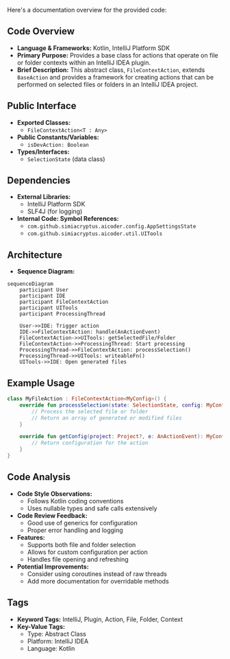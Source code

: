 Here's a documentation overview for the provided code:

## Code Overview
- **Language & Frameworks:** Kotlin, IntelliJ Platform SDK
- **Primary Purpose:** Provides a base class for actions that operate on file or folder contexts within an IntelliJ IDEA plugin.
- **Brief Description:** This abstract class, `FileContextAction`, extends `BaseAction` and provides a framework for creating actions that can be performed on selected files or folders in an IntelliJ IDEA project.

## Public Interface
- **Exported Classes:**
  - `FileContextAction<T : Any>`
- **Public Constants/Variables:**
  - `isDevAction: Boolean`
- **Types/Interfaces:**
  - `SelectionState` (data class)

## Dependencies
- **External Libraries:**
  - IntelliJ Platform SDK
  - SLF4J (for logging)
- **Internal Code: Symbol References:**
  - `com.github.simiacryptus.aicoder.config.AppSettingsState`
  - `com.github.simiacryptus.aicoder.util.UITools`

## Architecture
- **Sequence Diagram:**
```mermaid
sequenceDiagram
    participant User
    participant IDE
    participant FileContextAction
    participant UITools
    participant ProcessingThread

    User->>IDE: Trigger action
    IDE->>FileContextAction: handle(AnActionEvent)
    FileContextAction->>UITools: getSelectedFile/Folder
    FileContextAction->>ProcessingThread: Start processing
    ProcessingThread->>FileContextAction: processSelection()
    ProcessingThread->>UITools: writeableFn()
    UITools->>IDE: Open generated files
```

## Example Usage
```kotlin
class MyFileAction : FileContextAction<MyConfig>() {
    override fun processSelection(state: SelectionState, config: MyConfig?): Array<File> {
        // Process the selected file or folder
        // Return an array of generated or modified files
    }

    override fun getConfig(project: Project?, e: AnActionEvent): MyConfig? {
        // Return configuration for the action
    }
}
```

## Code Analysis
- **Code Style Observations:**
  - Follows Kotlin coding conventions
  - Uses nullable types and safe calls extensively
- **Code Review Feedback:**
  - Good use of generics for configuration
  - Proper error handling and logging
- **Features:**
  - Supports both file and folder selection
  - Allows for custom configuration per action
  - Handles file opening and refreshing
- **Potential Improvements:**
  - Consider using coroutines instead of raw threads
  - Add more documentation for overridable methods

## Tags
- **Keyword Tags:** IntelliJ, Plugin, Action, File, Folder, Context
- **Key-Value Tags:**
  - Type: Abstract Class
  - Platform: IntelliJ IDEA
  - Language: Kotlin